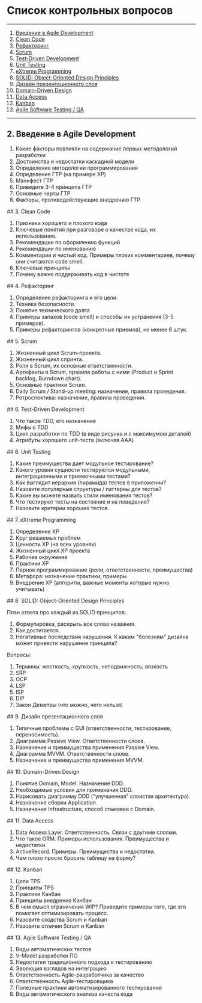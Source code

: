 # Список контрольных вопросов

---------------------

  1. [Введение в Agile Development](#intro-to-agile)
  1. [Clean Code](#clean-code)
  1. [Рефакторинг](#refactoring)
  1. [Scrum](#scrum)
  1. [Test-Driven Development](#tdd)
  1. [Unit Testing](#unit-testing)
  1. [eXtreme Programming](#xp)
  1. [SOLID: Object-Oriented Design Principles](#solid)
  1. [Дизайн презентационного слоя](#mvvm-mvp)
  1. [Domain-Driven Design](#ddd)
  1. [Data Access](#data-access)
  1. [Kanban](#kanban)
  1. [Agile Software Testing / QA](#software-testing)

---------------------

<a name="intro-to-agile"/>

## 2. Введение в Agile Development

  1. Какие факторы повлияли на содержание первых методологий разработки
  1. Достоинства и недостатки каскадной модели
  1. Определение методологии программирования
  1. Определение ГТР (на примере XP)
  1. Манифест ГТР
  1. Приведите 3-4 принципа ГТР
  1. Основные черты ГТР
  1. Факторы, противодействующие внедрению ГТР

<a name="clean-code"/>
## 3. Clean Code

  1. Признаки хорошего и плохого кода
  1. Ключевые понятия при разговоре о качестве кода, их использование.
  1. Рекомендации по оформлению функций
  1. Рекомендации по именованию
  1. Комментарии и чистый код. Примеры плохих комментариев, почему они считаются
     code smell.
  1. Ключевые принципы
  1. Почему важно поддерживать код в чистоте

<a name="refactoring"/>
## 4. Рефакторинг

  1. Определение рефакторинга и его цели.
  1. Техника безопасности.
  1. Понятие технического долга.
  1. Примеры запахов (code smell) и способы их устранения (3-5 примеров).
  1. Примеры рефакторингов (конкретных приемов), не менее 6 штук.

<a name="scrum"/>
## 5. Scrum

  1. Жизненный цикл Scrum-проекта.
  2. Жизненный цикл спринта.
  3. Роли в Scrum, их основные ответственности.
  4. Артефакты в Scrum, правила работы с ними (Product и Sprint backlog, Burndown chart).
  5. Основные практики Scrum.
  6. Daily Scrum / Stand-up meeting: назначение, правила проведения.
  7. Ретроспектива: назначение, правила проведения.

<a name="tdd"/>
## 6. Test-Driven Development

  1. Что такое TDD, его назначение
  1. Мифы о TDD
  1. Цикл разработки по TDD (в виде рисунка и с максимумом деталей)
  1. Атрибуты хорошего unit-теста (включая AAA)

<a name="unit-testing"/>
## 6. Unit Testing

  1. Какие преимущества дает модульное тестирование?
  1. Какого уровня сущности тестируются модульными, интеграционными и приемочными тестами?
  1. Как выглядит иерархия (пирамида) тестов в приложении?
  1. Назовите популярные структуры / паттерны для тестов?
  1. Какие вы можете назвать стили именования тестов?
  1. Что тестируют тесты на состояние и на поведение?
  1. Назовите критерии хороших тестов.

<a name="xp"/>
## 7. eXtreme Programming

  1. Определение XP
  1. Круг решаемых проблем
  1. Ценности XP (на всех уровнях)
  1. Жизненный цикл XP проекта
  1. Рабочее окружение
  1. Практики XP
  1. Парное программирование (роли, ответственности, преимущества)
  1. Метафора: назначение практики, примеры
  1. Внедрение XP (алгоритм, важные моменты которые нужно учитывать)

<a name="solid"/>
## 8. SOLID: Object-Oriented Design Principles

План ответа про каждый из SOLID принципов:

  1. Формулировка, раскрыть все слова названия.
  1. Как достигается.
  1. Негативные последствия нарушения. К каким "болезням" дизайна может привести
     нарушение принципа?

Вопросы:

  1. Термины: жесткость, хрупкость, неподвижность, вязкость
  1. SRP
  1. OCP
  1. LSP
  1. ISP
  1. DIP
  1. Закон Деметры (что можно, чего нельзя)

<a name="mvvm-mvp"/>
## 9. Дизайн презентационного слоя

  1. Типичные проблемы с GUI (ответственности, тестирование, переносимость).
  1. Диаграмма Passive View. Ответственности слоев.
  1. Назначение и преимущества применения Passive View.
  1. Диаграмма MVVM. Ответственности слоев.
  1. Назначение и преимущества применения MVVM.

<a name="ddd"/>
## 10. Domain-Driven Design

  1. Понятие Domain, Model. Назначение DDD.
  1. Необходимые условия для применения DDD.
  1. Нарисовать диаграмму DDD (“улучшенная” слоистая архитектура).
  1. Назначение сборки Application.
  1. Назначение Infrastructure, способ стыковки с Domain.

<a name="data-access"/>
## 11. Data Access

  1. Data Access Layer. Ответственность. Связи с другими слоями.
  2. Что такое ORM. Примеры использования. Преимущества и недостатки.
  3. ActiveRecord. Примеры. Преимущества и недостатки.
  4. Чем плохо просто бросить таблицу на форму?

<a name="kanban"/>
## 12. Kanban

  1. Цели TPS
  1. Принципы TPS
  1. Практики Канбан
  1. Принципы внедрения Канбан
  1. В чем смысл ограничения WIP? Приведите примеры того, где это помогает
     оптимизировать процесс.
  1. Назовите сходства Scrum и Kanban
  1. Назовите отличия Scrum и Kanban

<a name="software-testing"/>
## 13. Agile Software Testing / QA

  1. Виды автоматических тестов
  1. V-Model разработки ПО
  1. Недостатки традиционного подхода к тестированию
  1. Эволюция взглядов на интеграцию
  1. Ответственность Agile-разработчика за качество
  1. Ответственность Agile-тестировщика
  1. Полезные практики автоматизированного тестирования
  1. Виды автоматического анализа качеста кода
